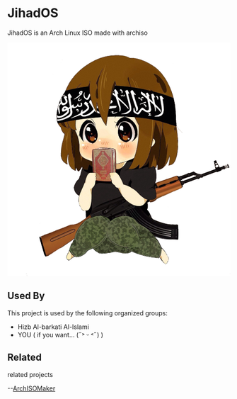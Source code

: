 
# JihadOS
JihadOS is an Arch Linux ISO made with archiso 

![Logo](https://github.com/Moseii/JihadOS/blob/main/Jihad-chan.png?raw=true)


## Used By

This project is used by the following organized groups:

- Hizb Al-barkati Al-Islami
- YOU ( if you want... (˶˃ ᵕ ˂˶) )


## Related

related projects

--[ArchISOMaker](https://github.com/gsanhueza/ArchISOMaker)

